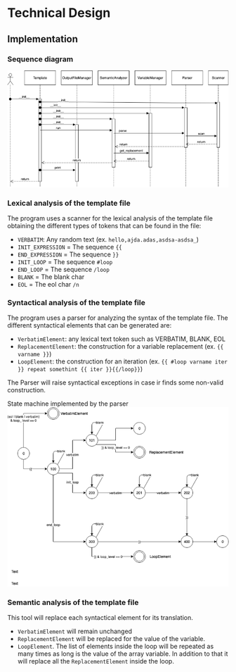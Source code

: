# Technical Design

## Implementation

### Sequence diagram
![Sequence Diagram](images/sequence_diagram.png)

### Lexical analysis of the template file
The program uses a scanner for the lexical analysis of the template file obtaining the different types of tokens that
can be found in the file:
- `VERBATIM`: Any random text (ex. `hello,ajda.adas,asdsa-asdsa_`)
- `INIT_EXPRESSION` = The sequence `{{`
- `END_EXPRESSION` = The sequence `}}`
- `INIT_LOOP` = The sequence `#loop`
- `END_LOOP` = The sequence `/loop`
- `BLANK` = The blank char ` `
- `EOL` = The eol char `/n`

### Syntactical analysis of the template file
The program uses a parser for analyzing the syntax of the template file. The different syntactical elements that can be
generated are:
- `VerbatimElement`: any lexical text token such as VERBATIM, BLANK, EOL
- `ReplacementElement`: the construction for a variable replacement (ex. `{{ varname }}`)
- `LoopElement`: the construction for an iteration (ex. `{{ #loop varname iter }} repeat somethint {{ iter }}{{/loop}}`)

The Parser will raise syntactical exceptions in case ir finds some non-valid construction.

State machine implemented by the parser
![State Machine](images/parser_state_machine.png)

### Semantic analysis of the template file
This tool will replace each syntactical element for its translation.
- `VerbatimElement` will remain unchanged
- `ReplacementElement` will be replaced for the value of the variable.
- `LoopElement`. The list of elements inside the loop will be repeated as many times as long is the value of the array
variable. In addition to that it will replace all the `ReplacementElement` inside the loop.
